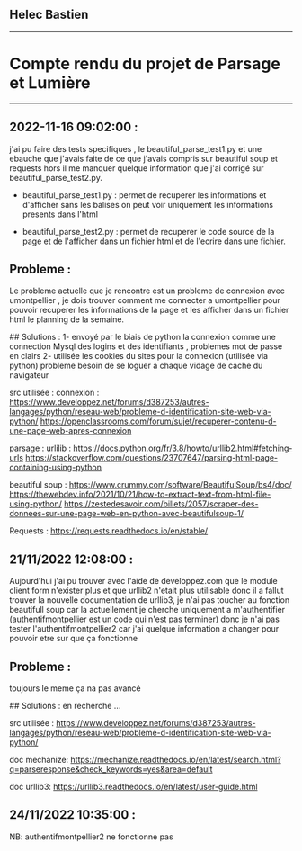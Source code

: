 ## Helec Bastien 
---
# Compte rendu du projet de Parsage et Lumière

---
## 2022-11-16 09:02:00 :

j'ai pu faire des tests specifiques , le beautiful_parse_test1.py et une ebauche que j'avais faite de ce que j'avais compris sur beautiful soup et requests hors il me manquer quelque information que j'ai corrigé sur beautiful_parse_test2.py.

- beautiful_parse_test1.py :
permet de recuperer les informations et d'afficher sans les balises on peut voir uniquement les informations presents dans l'html 

- beautiful_parse_test2.py :
permet de recuperer le code source de la page et de l'afficher dans un fichier html et de l'ecrire dans une fichier. 

## Probleme :
Le probleme actuelle que je rencontre est un probleme de connexion avec umontpellier , je dois trouver comment me connecter a umontpellier pour pouvoir recuperer les informations de la page et les afficher dans un fichier html le planning de la semaine.


## Solutions :
1- envoyé par le biais de python la connexion comme une connection Mysql des logins et des identifiants , problemes mot de passe en clairs 
2- utilisée les cookies du sites pour la connexion (utilisée via python) probleme besoin de se loguer a chaque vidage de cache du navigateur 

src utilisée : 
connexion : 
https://www.developpez.net/forums/d387253/autres-langages/python/reseau-web/probleme-d-identification-site-web-via-python/
https://openclassrooms.com/forum/sujet/recuperer-contenu-d-une-page-web-apres-connexion

parsage :
urlilib : 
https://docs.python.org/fr/3.8/howto/urllib2.html#fetching-urls
https://stackoverflow.com/questions/23707647/parsing-html-page-containing-using-python

beautiful soup :
https://www.crummy.com/software/BeautifulSoup/bs4/doc/
https://thewebdev.info/2021/10/21/how-to-extract-text-from-html-file-using-python/
https://zestedesavoir.com/billets/2057/scraper-des-donnees-sur-une-page-web-en-python-avec-beautifulsoup-1/

Requests : 
https://requests.readthedocs.io/en/stable/



## 21/11/2022 12:08:00 :

Aujourd'hui j'ai pu trouver avec l'aide de developpez.com que le module client form n'exister plus et que urllib2 n'etait plus utilisable donc il a fallut trouver la nouvelle documentation de urllib3, je n'ai pas toucher au fonction beautifull soup car la actuellement je cherche uniquement a m'authentifier (authentifmontpellier est un code qui n'est pas terminer) donc je n'ai pas tester l'authentifmontpellier2 car j'ai quelque information a changer pour pouvoir etre sur que ça fonctionne

## Probleme :
toujours le meme ça na pas avancé

## Solutions :
en recherche ... 

src utilisée :
https://www.developpez.net/forums/d387253/autres-langages/python/reseau-web/probleme-d-identification-site-web-via-python/

doc mechanize:
https://mechanize.readthedocs.io/en/latest/search.html?q=parseresponse&check_keywords=yes&area=default

doc urllib3:
https://urllib3.readthedocs.io/en/latest/user-guide.html


## 24/11/2022 10:35:00 :

NB: authentifmontpellier2 ne fonctionne pas


